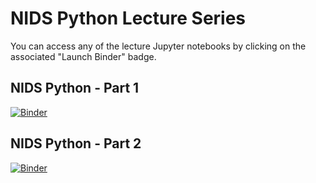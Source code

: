 # NIDS Python Lecture Series

You can access any of the lecture Jupyter notebooks by clicking on the associated "Launch Binder" badge.

## NIDS Python - Part 1

[![Binder](https://mybinder.org/badge_logo.svg)](https://mybinder.org/v2/gh/NIDS2020-instructor/python-series/HEAD?filepath=python_part1.ipynb)

## NIDS Python - Part 2

[![Binder](https://mybinder.org/badge_logo.svg)](https://mybinder.org/v2/gh/NIDS2020-instructor/python-series/HEAD?filepath=python_part2.ipynb)
